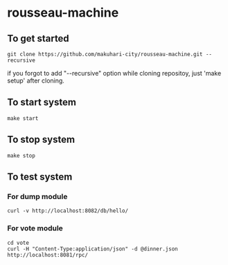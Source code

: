 # rousseau-machine

## To get started
```
git clone https://github.com/makuhari-city/rousseau-machine.git --recursive
```
if you forgot to add "--recursive" option while cloning repositoy, just 'make setup' after cloning.

## To start system
```
make start
```

## To stop system
```
make stop
```

## To test system
### For dump module
```
curl -v http://localhost:8082/db/hello/
```

### For vote module
```
cd vote
curl -H "Content-Type:application/json" -d @dinner.json http://localhost:8081/rpc/
```
